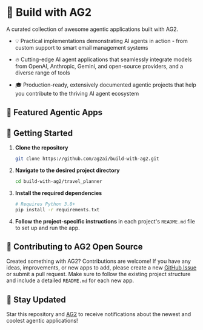 # 🌟 Build with AG2
A curated collection of awesome agentic applications built with AG2.

- 💡 Practical implementations demonstrating AI agents in action - from custom support to smart email management systems

- 🔥 Cutting-edge AI agent applications that seamlessly integrate models from OpenAI, Anthropic, Gemini, and open-source providers, and a diverse range of tools

- 🎓 Production-ready, extensively documented agentic projects that help you contribute to the thriving AI agent ecosystem

## 📂 Featured Agentic Apps



## 🚀 Getting Started

1. **Clone the repository**

    ```bash
    git clone https://github.com/ag2ai/build-with-ag2.git
    ```

2. **Navigate to the desired project directory**

    ```bash
    cd build-with-ag2/travel_planner
    ```

3. **Install the required dependencies**

    ```bash
    # Requires Python 3.8+
    pip install -r requirements.txt
    ```


4. **Follow the project-specific instructions** in each project's `README.md` file to set up and run the app.


## 🤝 Contributing to AG2 Open Source
Created something with AG2?  Contributions are welcome! If you have any ideas, improvements, or new apps to add, please create a new [GitHub Issue](https://github.com/ag2ai/build-with-ag2/issues) or submit a pull request. Make sure to follow the existing project structure and include a detailed `README.md` for each new app.

## 🌟 **Stay Updated**
Star this repository and [AG2](https://github.com/ag2ai/ag2) to receive notifications about the newest and coolest agentic applications!
